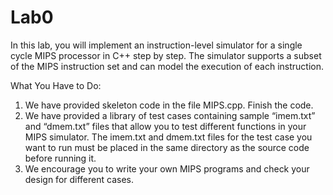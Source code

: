 # Lab0
In this lab, you will implement an instruction-level simulator for a single cycle MIPS processor
in C++ step by step. The simulator supports a subset of the MIPS instruction set and can model the execution
of each instruction.

What You Have to Do:
1. We have provided skeleton code in the file MIPS.cpp. Finish the code.
2. We have provided a library of test cases containing sample “imem.txt” and “dmem.txt” files
that allow you to test different functions in your MIPS simulator. The imem.txt and dmem.txt
files for the test case you want to run must be placed in the same directory as the source code
before running it.
3. We encourage you to write your own MIPS programs and check your design for different cases.
